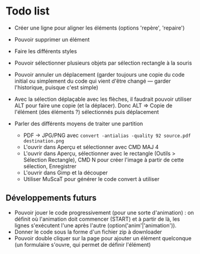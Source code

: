 # Todo list

* Créer une ligne pour aligner les éléments (options 'repère', 'repaire')
* Pouvoir supprimer un élément
* Faire les différents styles
* Pouvoir sélectionner plusieurs objets par sélection rectangle à la souris
* Pouvoir annuler un déplacement (garder toujours une copie du code initial ou simplement du code qui vient d'être changé — garder l'historique, puisque c'est simple)
* Avec la sélection déplaçable avec les flèches, il faudrait pouvoir utiliser ALT pour faire une copie (et la déplacer). Donc ALT => Copie de l'élément (des éléments ?) sélectionnés puis déplacement

* Parler des différents moyens de traiter une partition
  * PDF -> JPG/PNG avec `convert -antialias -quality 92 source.pdf destination.png`
  * L'ouvrir dans Aperçu et sélectionner avec CMD MAJ 4
  * L'ouvrir dans Aperçu, sélectionner avec le rectangle (Outils > Sélection Rectangle), CMD N pour créer l'image à partir de cette sélection, Enregistrer
  * L'ouvrir dans Gimp et la découper
  * Utiliser MuScaT pour générer le code convert à utiliser


## Développements futurs

* Pouvoir jouer le code progressivement (pour une sorte d'animation) : on définit où l'animation doit commencer (START) et à partir de là, les lignes s'exécutent l'une après l'autre (option('anim'|'animation')).
* Donner le code sous la forme d'un fichier zip à downloader
* Pouvoir double cliquer sur la page pour ajouter un élément quelconque (un formulaire s'ouvre, qui permet de définir l'élément)
